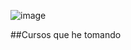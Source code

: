 ![image](https://github.com/user-attachments/assets/d47137fd-acd5-4b0f-926f-5b370203a4ab)

##Cursos que he tomando

